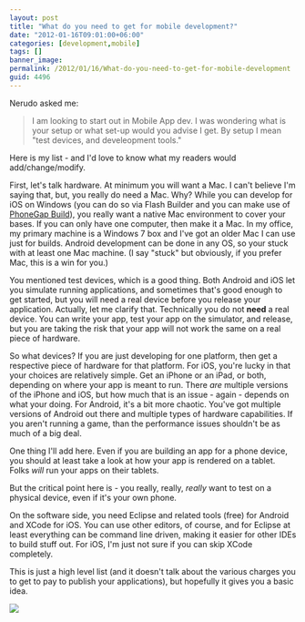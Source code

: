 ```yaml
---
layout: post
title: "What do you need to get for mobile development?"
date: "2012-01-16T09:01:00+06:00"
categories: [development,mobile]
tags: []
banner_image: 
permalink: /2012/01/16/What-do-you-need-to-get-for-mobile-development
guid: 4496
---
```


Nerudo asked me:

<blockquote>
I am looking to start out in Mobile App dev. I was wondering what is your setup or what set-up would you advise I get. By setup I mean "test devices, and develeopment tools."
</blockquote>

Here is my list - and I'd love to know what my readers would add/change/modify.
<!--more-->
First, let's talk hardware. At minimum you will want a Mac. I can't believe I'm saying that, but, you really do need a Mac. Why? While you can develop for iOS on Windows (you can do so via Flash Builder and you can make use of <a href="http://build.phonegap.com">PhoneGap Build</a>), you really want a native Mac environment to cover your bases. If you can only have one computer, then make it a Mac. In my office, my primary machine is a Windows 7 box and I've got an older Mac I can use just for builds. Android development can be done in any OS, so your stuck with at least one Mac machine. (I say "stuck" but obviously, if you prefer Mac, this is a win for you.)

You mentioned test devices, which is a good thing. Both Android and iOS let you simulate running applications, and sometimes that's good enough to get started, but you will need a real device before you release your application. Actually, let me clarify that. Technically you do not <b>need</b> a real device. You can write your app, test your app on the simulator, and release, but you are taking the risk that your app will not work the same on a real piece of hardware. 

So what devices? If you are just developing for one platform, then get a respective piece of hardware for that platform. For iOS, you're lucky in that your choices are relatively simple. Get an iPhone or an iPad, or both, depending on where your app is meant to run. There <i>are</i> multiple versions of the iPhone and iOS, but how much that is an issue - again - depends on what your doing. For Android, it's a bit more chaotic. You've got multiple versions of Android out there and multiple types of hardware capabilities. If you aren't running a game, than the performance issues shouldn't be as much of a big deal.

One thing I'll add here. Even if you are building an app for a phone device, you should at least take a look at how your app is rendered on a tablet. Folks <i>will</i> run your apps on their tablets. 

But the critical point here is - you really, really, <i>really</i> want to test on a physical device, even if it's your own phone.

On the software side, you need Eclipse and related tools (free) for Android and XCode for iOS. You can use other editors, of course, and for Eclipse at least everything can be command line driven, making it easier for other IDEs to build stuff out. For iOS, I'm just not sure if you can skip XCode completely. 

This is just a high level list (and it doesn't talk about the various charges you to get to pay to publish your applications), but hopefully it gives you a basic idea.


<img src="https://static.raymondcamden.com/images/old_mobile_phone.jpg" />
